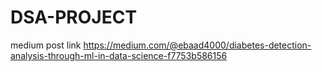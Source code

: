 # DSA-PROJECT

medium post link
https://medium.com/@ebaad4000/diabetes-detection-analysis-through-ml-in-data-science-f7753b586156
